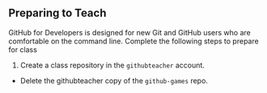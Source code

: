 ## Preparing to Teach

GitHub for Developers is designed for new Git and GitHub users who are comfortable on the command line. Complete the following steps to prepare for class

1. Create a class repository in the `githubteacher` account.
- Delete the githubteacher copy of the `github-games` repo.
